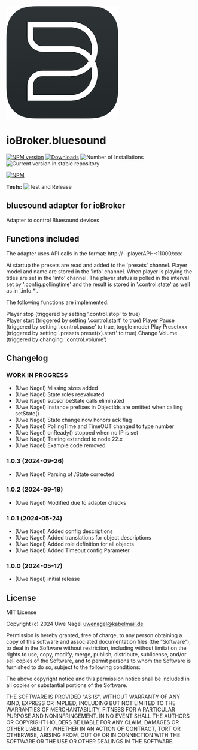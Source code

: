 ![Logo](admin/bluesound.png)

# ioBroker.bluesound

[![NPM version](https://img.shields.io/npm/v/iobroker.bluesound.svg)](https://www.npmjs.com/package/iobroker.bluesound)
[![Downloads](https://img.shields.io/npm/dm/iobroker.bluesound.svg)](https://www.npmjs.com/package/iobroker.bluesound)
![Number of Installations](https://iobroker.live/badges/bluesound-installed.svg)
![Current version in stable repository](https://iobroker.live/badges/bluesound-stable.svg)

[![NPM](https://nodei.co/npm/iobroker.bluesound.png?downloads=true)](https://nodei.co/npm/iobroker.bluesound/)

**Tests:** ![Test and Release](https://github.com/Uwe1958/ioBroker.bluesound/workflows/Test%20and%20Release/badge.svg)

## bluesound adapter for ioBroker

Adapter to control Bluesound devices

## Functions included

The adapter uses API calls in the format: http://--playerAPI--:11000/xxx

At startup the presets are read and added to the 'presets' channel.
Player model and name are stored in the 'info' channel.
When player is playing the titles are set in the 'info' channel.
The player status is polled in the interval set by '.config.pollingtime' and the result is stored in '.control.state' as well as in '.info.\*'.

The following functions are implemented:

Player stop (triggered by setting '.control.stop' to true)  
Player start (triggered by setting '.control.start' to true)
Player Pause (triggered by setting '.control.pause' to true, toggle mode)
Play Presetxxx (triggered by setting '.presets.preset(x).start' to true)
Change Volume (triggered by changing '.control.volume')

## Changelog

<!--
    Placeholder for the next version (at the beginning of the line):
    ### **WORK IN PROGRESS**
-->

### **WORK IN PROGRESS**

-   (Uwe Nagel) Missing sizes added
-   (Uwe Nagel) State roles reevaluated
-   (Uwe Nagel) subscribeState calls eliminated
-   (Uwe Nagel) Instance prefixes in ObjectIds are omitted when calling setState()
-   (Uwe Nagel) State change now honors ack flag
-   (Uwe Nagel) PollingTime and TimeOUT changed to type number
-   (Uwe Nagel) onReady() stopped when no IP is set
-   (Uwe Nagel) Testing extended to node 22.x
-   (Uwe Nagel) Example code removed

### 1.0.3 (2024-09-26)

-   (Uwe Nagel) Parsing of /State corrected

### 1.0.2 (2024-09-19)

-   (Uwe Nagel) Modified due to adapter checks

### 1.0.1 (2024-05-24)

-   (Uwe Nagel) Added config descriptions
-   (Uwe Nagel) Added translations for object descriptions
-   (Uwe Nagel) Added role definition for all objects
-   (Uwe Nagel) Added Timeout config Parameter

### 1.0.0 (2024-05-17)

-   (Uwe Nagel) initial release

## License

MIT License

Copyright (c) 2024 Uwe Nagel <uwenagel@kabelmail.de>

Permission is hereby granted, free of charge, to any person obtaining a copy
of this software and associated documentation files (the "Software"), to deal
in the Software without restriction, including without limitation the rights
to use, copy, modify, merge, publish, distribute, sublicense, and/or sell
copies of the Software, and to permit persons to whom the Software is
furnished to do so, subject to the following conditions:

The above copyright notice and this permission notice shall be included in all
copies or substantial portions of the Software.

THE SOFTWARE IS PROVIDED "AS IS", WITHOUT WARRANTY OF ANY KIND, EXPRESS OR
IMPLIED, INCLUDING BUT NOT LIMITED TO THE WARRANTIES OF MERCHANTABILITY,
FITNESS FOR A PARTICULAR PURPOSE AND NONINFRINGEMENT. IN NO EVENT SHALL THE
AUTHORS OR COPYRIGHT HOLDERS BE LIABLE FOR ANY CLAIM, DAMAGES OR OTHER
LIABILITY, WHETHER IN AN ACTION OF CONTRACT, TORT OR OTHERWISE, ARISING FROM,
OUT OF OR IN CONNECTION WITH THE SOFTWARE OR THE USE OR OTHER DEALINGS IN THE
SOFTWARE.
